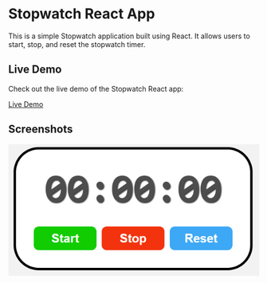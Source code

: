 # Stopwatch React App

This is a simple Stopwatch application built using React. It allows users to start, stop, and reset the stopwatch timer.


## Live Demo

Check out the live demo of the Stopwatch React app:

[Live Demo](https://stopwatch-omega-ashy.vercel.app/)
## Screenshots

![App Screenshot](https://github.com/joydityapaul/stopwatch/blob/main/public/screenshot/Screenshot%202024-04-10%20012425.png?raw=true)

